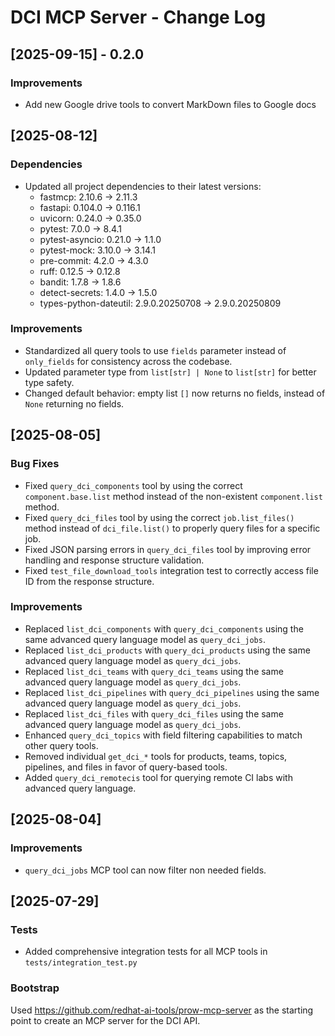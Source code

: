 # DCI MCP Server - Change Log

## [2025-09-15] - 0.2.0

### Improvements

- Add new Google drive tools to convert MarkDown files to Google docs

## [2025-08-12]

### Dependencies

- Updated all project dependencies to their latest versions:
  - fastmcp: 2.10.6 → 2.11.3
  - fastapi: 0.104.0 → 0.116.1
  - uvicorn: 0.24.0 → 0.35.0
  - pytest: 7.0.0 → 8.4.1
  - pytest-asyncio: 0.21.0 → 1.1.0
  - pytest-mock: 3.10.0 → 3.14.1
  - pre-commit: 4.2.0 → 4.3.0
  - ruff: 0.12.5 → 0.12.8
  - bandit: 1.7.8 → 1.8.6
  - detect-secrets: 1.4.0 → 1.5.0
  - types-python-dateutil: 2.9.0.20250708 → 2.9.0.20250809

### Improvements

- Standardized all query tools to use `fields` parameter instead of `only_fields` for consistency across the codebase.
- Updated parameter type from `list[str] | None` to `list[str]` for better type safety.
- Changed default behavior: empty list `[]` now returns no fields, instead of `None` returning no fields.

## [2025-08-05]

### Bug Fixes

- Fixed `query_dci_components` tool by using the correct `component.base.list` method instead of the non-existent `component.list` method.
- Fixed `query_dci_files` tool by using the correct `job.list_files()` method instead of `dci_file.list()` to properly query files for a specific job.
- Fixed JSON parsing errors in `query_dci_files` tool by improving error handling and response structure validation.
- Fixed `test_file_download_tools` integration test to correctly access file ID from the response structure.

### Improvements

- Replaced `list_dci_components` with `query_dci_components` using the same advanced query language model as `query_dci_jobs`.
- Replaced `list_dci_products` with `query_dci_products` using the same advanced query language model as `query_dci_jobs`.
- Replaced `list_dci_teams` with `query_dci_teams` using the same advanced query language model as `query_dci_jobs`.
- Replaced `list_dci_pipelines` with `query_dci_pipelines` using the same advanced query language model as `query_dci_jobs`.
- Replaced `list_dci_files` with `query_dci_files` using the same advanced query language model as `query_dci_jobs`.
- Enhanced `query_dci_topics` with field filtering capabilities to match other query tools.
- Removed individual `get_dci_*` tools for products, teams, topics, pipelines, and files in favor of query-based tools.
- Added `query_dci_remotecis` tool for querying remote CI labs with advanced query language.

## [2025-08-04]

### Improvements

- `query_dci_jobs` MCP tool can now filter non needed fields.

## [2025-07-29]

### Tests

- Added comprehensive integration tests for all MCP tools in `tests/integration_test.py`

### Bootstrap

Used https://github.com/redhat-ai-tools/prow-mcp-server as the starting point to create an MCP server for the DCI API.
